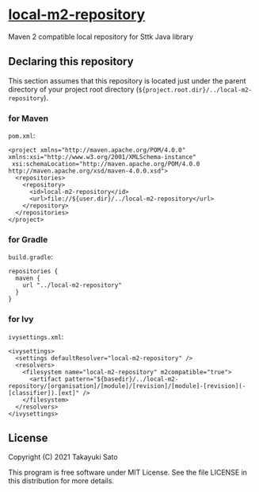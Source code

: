 # [local-m2-repository][repo-url]

Maven 2 compatible local repository for Sttk Java library


## Declaring this repository

This section assumes that this repository is located just under the parent directory of your project root directory (`${project.root.dir}/../local-m2-repository`).


### for Maven

`pom.xml`:

```
<project xmlns="http://maven.apache.org/POM/4.0.0" xmlns:xsi="http://www.w3.org/2001/XMLSchema-instance"
 xsi:schemaLocation="http://maven.apache.org/POM/4.0.0 http://maven.apache.org/xsd/maven-4.0.0.xsd">
  <repositories>
    <repository>
      <id>local-m2-repository</id>
      <url>file://${user.dir}/../local-m2-repository</url>
    </repository>
  </repositories>
</project>
```

### for Gradle 

`build.gradle`:

```
repositories {
  maven {
    url "../local-m2-repository"
  }
}
```

### for Ivy

`ivysettings.xml`:

```
<ivysettings>
  <settings defaultResolver="local-m2-repository" />
  <resolvers>
    <filesystem name="local-m2-repository" m2compatible="true">
      <artifact pattern="${basedir}/../local-m2-repository/[organisation]/[module]/[revision]/[module]-[revision](-[classifier]).[ext]" />
    </filesystem>
  </resolvers>
</ivysettings>
```


## License

Copyright (C) 2021 Takayuki Sato

This program is free software under MIT License.
See the file LICENSE in this distribution for more details.


[repo-url]: https://github.com/sttk-java/local-m2-repository

